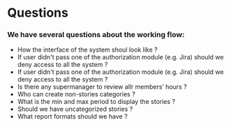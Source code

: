 # Questions
### We have several questions about the working flow:

* How the interface of the system shoul look like ?
* If user didn't pass one of the authorization module (e.g. Jira) should we deny access to all the system ?
* If user didn't pass one of the authorization module (e.g. Jira) should we deny access to all the system ?
* Is there any supermanager to review allr members’ hours ?
* Who can create non-stories categories ?
* What is the min and max period to display the stories ?
* Should we have uncategorized stories ?
* What report formats should we have ?